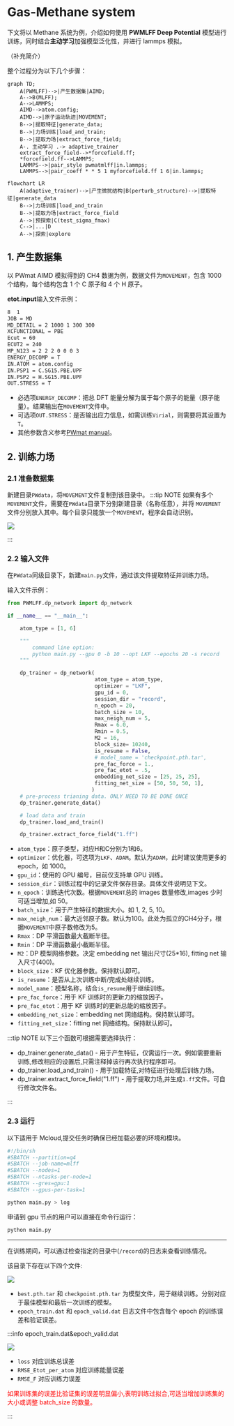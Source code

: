 # Gas-Methane system

下文将以 Methane 系统为例，介绍如何使用 **PWMLFF Deep Potential** 模型进行训练，同时结合**主动学习**加强模型泛化性，并进行 lammps 模拟。

（补充简介）

整个过程分为以下几个步骤：

```mermaid
graph TD;
    A(PWMLFF)-->|产生数据集|AIMD;
    A-->B(MLFF);
    A-->LAMMPS;
    AIMD-->atom.config;
    AIMD-->|原子运动轨迹|MOVEMENT;
    B-->|提取特征|generate_data;
    B-->|力场训练|load_and_train;
    B-->|提取力场|extract_force_field;
    A-. 主动学习 .-> adaptive_trainer
    extract_force_field-->*forcefield.ff;
    *forcefield.ff-->LAMMPS;
    LAMMPS-->|pair_style pwmatmlff|in.lammps;
    LAMMPS-->|pair_coeff * * 5 1 myforcefield.ff 1 6|in.lammps;
```

```mermaid
flowchart LR
    A(adaptive_trainer)-->|产生微扰结构|B(perturb_structure)-->|提取特征|generate_data
    B-->|力场训练|load_and_train
    B-->|提取力场|extract_force_field
    A-->|预探索|C(test_sigma_fmax)
    C-->|...|D
    A-->|探索|explore
```

## 1. 产生数据集

以 PWmat AIMD 模拟得到的 CH4 数据为例，数据文件为`MOVEMENT`，包含 1000 个结构，每个结构包含 1 个 C 原子和 4 个 H 原子。

**etot.input**输入文件示例：

```bash
8  1   
JOB = MD
MD_DETAIL = 2 1000 1 300 300
XCFUNCTIONAL = PBE
Ecut = 60
ECUT2 = 240
MP_N123 = 2 2 2 0 0 0 3
ENERGY_DECOMP = T
IN.ATOM = atom.config
IN.PSP1 = C.SG15.PBE.UPF
IN.PSP2 = H.SG15.PBE.UPF
OUT.STRESS = T
```

- 必选项`ENERGY_DECOMP`：把总 DFT 能量分解为属于每个原子的能量（原子能量）。结果输出在`MOVEMENT`文件中。
- 可选项`OUT.STRESS`：是否输出应力信息，如需训练`Virial`，则需要将其设置为`T`。
- 其他参数含义参考[PWmat manual](http://www.pwmat.com/pwmat-resource/Manual.pdf)。

## 2. 训练力场

### 2.1 准备数据集

新建目录`PWdata`，将`MOVEMENT`文件复制到该目录中。
:::tip NOTE
如果有多个`MOVEMENT`文件，需要在`PWdata`目录下分别新建目录（名称任意），并将 `MOVEMENT` 文件分别放入其中。每个目录只能放一个`MOVEMENT`。程序会自动识别。

![](pictures/MOVEMENT-files2.png)

:::

### 2.2 输入文件

在`PWdata`同级目录下，新建`main.py`文件，通过该文件提取特征并训练力场。

输入文件示例：

```python
from PWMLFF.dp_network import dp_network

if __name__ == "__main__":

    atom_type = [1, 6]

    """
        command line option:
        python main.py --gpu 0 -b 10 --opt LKF --epochs 20 -s record
    """

    dp_trainer = dp_network(
                            atom_type = atom_type,
                            optimizer = "LKF",
                            gpu_id = 0,
                            session_dir = "record",
                            n_epoch = 20,
                            batch_size = 10,
                            max_neigh_num = 5,
                            Rmax = 6.0,
                            Rmin = 0.5,
                            M2 = 16,
                            block_size= 10240,
                            is_resume = False,
                            # model_name = 'checkpoint.pth.tar',
                            pre_fac_force = 1.,
                            pre_fac_etot = .5,
                            embedding_net_size = [25, 25, 25],
                            fitting_net_size = [50, 50, 50, 1],
                           )
    # pre-process trianing data. ONLY NEED TO BE DONE ONCE
    dp_trainer.generate_data()

    # load data and train
    dp_trainer.load_and_train()

    dp_trainer.extract_force_field("1.ff")

```

- `atom_type`：原子类型，对应H和C分别为1和6。
- `optimizer`：优化器，可选项为`LKF`、`ADAM`。默认为`ADAM`，此时建议使用更多的 epoch，如 1000。
- `gpu_id`：使用的 GPU 编号，目前仅支持单 GPU 训练。
- `session_dir`：训练过程中的记录文件保存目录。具体文件说明见下文。
- `n_epoch`：训练迭代次数。根据`MOVEMENT`总的 images 数量修改,images 少时可适当增加,如 50。
- `batch_size`：用于产生特征的数据大小。如 1, 2, 5, 10。
- `max_neigh_num`：最大近邻原子数。默认为100。此处为孤立的CH4分子，根据`MOVEMENT`中原子数修改为5。
- `Rmax`：DP 平滑函数最大截断半径。
- `Rmin`：DP 平滑函数最小截断半径。
- `M2`：DP 模型网络参数。决定 embedding net 输出尺寸(25\*16), fitting net 输入尺寸(400)。
- `block_size`：KF 优化器参数。保持默认即可。
- `is_resume`：是否从上次训练中断/完成处继续训练。
- `model_name`：模型名称，结合`is_resume`用于继续训练。
- `pre_fac_force`：用于 KF 训练时的更新力的缩放因子。
- `pre_fac_etot`：用于 KF 训练时的更新总能的缩放因子。
- `embedding_net_size`：embedding net 网络结构。保持默认即可。
- `fitting_net_size`：fitting net 网络结构。保持默认即可。

:::tip NOTE
以下三个函数可根据需要选择执行：

- dp_trainer.generate_data() - 用于产生特征，仅需运行一次。例如需要重新训练,修改相应的设置后,只需注释掉该行再次执行程序即可。
- dp_trainer.load_and_train() - 用于加载特征,对特征进行处理后训练力场。
- dp_trainer.extract_force_field("1.ff") - 用于提取力场,并生成`1.ff`文件。可自行修改文件名。

:::

### 2.3 运行

以下适用于 Mcloud,提交任务时确保已经加载必要的环境和模块。

```bash
#!/bin/sh
#SBATCH --partition=q4
#SBATCH --job-name=mlff
#SBATCH --nodes=1
#SBATCH --ntasks-per-node=1
#SBATCH --gres=gpu:1
#SBATCH --gpus-per-task=1

python main.py > log
```

申请到 gpu 节点的用户可以直接在命令行运行：

```bash
python main.py
```

---

在训练期间，可以通过检查指定的目录中(`/record`)的日志来查看训练情况。

该目录下存在以下四个文件:

![](pictures/record-files.png)

- `best.pth.tar` 和 `checkpoint.pth.tar` 为模型文件，用于继续训练。分别对应于最佳模型和最后一次训练的模型。
- `epoch_train.dat` 和 `epoch_valid.dat` 日志文件中包含每个 epoch 的训练误差和验证误差。

:::info epoch_train.dat&epoch_valid.dat

![](pictures/epoch-train&valid_dat2.png)

- `loss` 对应训练总误差
- `RMSE_Etot_per_atom` 对应训练能量误差
- `RMSE_F` 对应训练力误差

<font color='red'>如果训练集的误差比验证集的误差明显偏小,表明训练过拟合,可适当增加训练集的大小或调整 batch_size 的数量。</font>

:::
